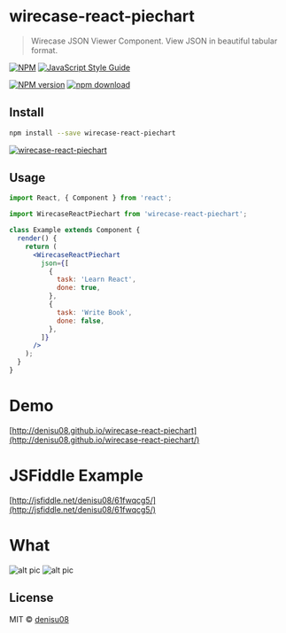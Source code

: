 # wirecase-react-piechart

> Wirecase JSON Viewer Component. View JSON in beautiful tabular format.

[![NPM](https://img.shields.io/npm/v/wirecase-react-piechart.svg)](https://www.npmjs.com/package/wirecase-react-piechart) [![JavaScript Style Guide](https://img.shields.io/badge/code_style-standard-brightgreen.svg)](https://standardjs.com)

[![NPM version][npm-image]][npm-url]
[![npm download][download-image]][download-url]

[npm-image]: http://img.shields.io/npm/v/wirecase-react-piechart.svg?style=flat-square
[npm-url]: https://npmjs.org/package/wirecase-react-piechart
[download-image]: https://img.shields.io/npm/dm/wirecase-react-piechart.svg?style=flat-square
[download-url]: https://npmjs.org/package/wirecase-react-piechart

## Install

```bash
npm install --save wirecase-react-piechart
```

[![wirecase-react-piechart](https://nodei.co/npm/wirecase-react-piechart.png?downloads=true)](https://npmjs.org/package/wirecase-react-piechart)

## Usage

```jsx
import React, { Component } from 'react';

import WirecaseReactPiechart from 'wirecase-react-piechart';

class Example extends Component {
  render() {
    return (
      <WirecaseReactPiechart
        json={[
          {
            task: 'Learn React',
            done: true,
          },
          {
            task: 'Write Book',
            done: false,
          },
        ]}
      />
    );
  }
}
```

# Demo

[http://denisu08.github.io/wirecase-react-piechart](http://denisu08.github.io/wirecase-react-piechart/)

# JSFiddle Example

[http://jsfiddle.net/denisu08/61fwqcg5/](http://jsfiddle.net/denisu08/61fwqcg5/)

# What

![alt pic](https://raw.githubusercontent.com/denisu08/wirecase-react-piechart/master/pic1.png)
![alt pic](https://raw.githubusercontent.com/denisu08/wirecase-react-piechart/master/pic2.png)

## License

MIT © [denisu08](https://github.com/denisu08)
